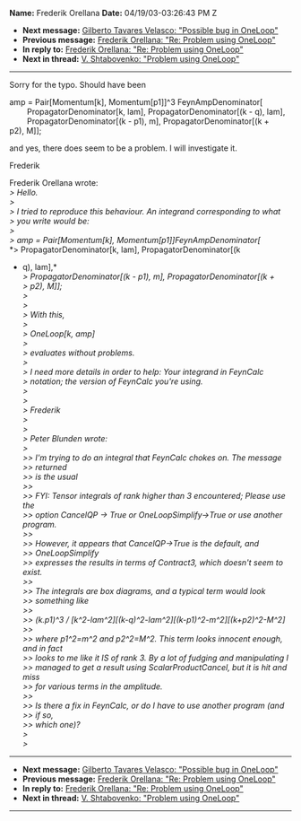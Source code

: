 **Name:** Frederik Orellana
**Date:** 04/19/03-03:26:43 PM Z

  - **Next message:** [Gilberto Tavares Velasco: "Possible bug in
    OneLoop"](0129.html)
  - **Previous message:** [Frederik Orellana: "Re: Problem using
    OneLoop"](0127.html)
  - **In reply to:** [Frederik Orellana: "Re: Problem using
    OneLoop"](0127.html)
  - **Next in thread:** [V. Shtabovenko: "Problem using
    OneLoop"](1333.html)

-----

Sorry for the typo. Should have been  

amp = Pair[Momentum[k], Momentum[p1]]^3
FeynAmpDenominator[  
        PropagatorDenominator[k, lam],
PropagatorDenominator[(k - q), lam],  
        PropagatorDenominator[(k - p1), m],
PropagatorDenominator[(k +  
p2), M]];  

and yes, there does seem to be a problem. I will investigate it.  

Frederik  

Frederik Orellana wrote:  
*\> Hello.*  
*\>*  
*\> I tried to reproduce this behaviour. An integrand corresponding to
what*  
*\> you write would be:*  
*\>*  
*\> amp = Pair[Momentum[k],
Momentum[p1]]FeynAmpDenominator[*  
*\> PropagatorDenominator[k, lam], PropagatorDenominator[(k
- q), lam],*  
*\> PropagatorDenominator[(k - p1), m],
PropagatorDenominator[(k +*  
*\> p2), M]];*  
*\>*  
*\>*  
*\> With this,*  
*\>*  
*\> OneLoop[k, amp]*  
*\>*  
*\> evaluates without problems.*  
*\>*  
*\> I need more details in order to help: Your integrand in FeynCalc*  
*\> notation; the version of FeynCalc you're using.*  
*\>*  
*\>*  
*\> Frederik*  
*\>*  
*\>*  
*\> Peter Blunden wrote:*  
*\>*  
*\>\> I'm trying to do an integral that FeynCalc chokes on. The
message*  
*\>\> returned*  
*\>\> is the usual*  
*\>\>*  
*\>\> FYI: Tensor integrals of rank higher than 3 encountered; Please
use the*  
*\>\> option CancelQP -\> True or OneLoopSimplify-\>True or use another
program.*  
*\>\>*  
*\>\> However, it appears that CancelQP-\>True is the default, and*  
*\>\> OneLoopSimplify*  
*\>\> expresses the results in terms of Contract3, which doesn't seem to
exist.*  
*\>\>*  
*\>\> The integrals are box diagrams, and a typical term would look*  
*\>\> something like*  
*\>\>*  
*\>\> (k.p1)^3 /
[k^2-lam^2][(k-q)^2-lam^2][(k-p1)^2-m^2][(k+p2)^2-M^2]*  
*\>\>*  
*\>\> where p1^2=m^2 and p2^2=M^2. This term looks innocent enough, and
in fact*  
*\>\> looks to me like it IS of rank 3. By a lot of fudging and
manipulating I*  
*\>\> managed to get a result using ScalarProductCancel, but it is hit
and miss*  
*\>\> for various terms in the amplitude.*  
*\>\>*  
*\>\> Is there a fix in FeynCalc, or do I have to use another program
(and*  
*\>\> if so,*  
*\>\> which one)?*  
*\>*  
*\>*  

-----

  - **Next message:** [Gilberto Tavares Velasco: "Possible bug in
    OneLoop"](0129.html)
  - **Previous message:** [Frederik Orellana: "Re: Problem using
    OneLoop"](0127.html)
  - **In reply to:** [Frederik Orellana: "Re: Problem using
    OneLoop"](0127.html)
  - **Next in thread:** [V. Shtabovenko: "Problem using
    OneLoop"](1333.html)

-----

